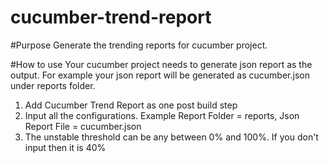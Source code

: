 # cucumber-trend-report

#Purpose
Generate the trending reports for cucumber project.

#How to use
Your cucumber project needs to generate json report as the output. For example your json report will be generated as cucumber.json under reports folder.
1. Add Cucumber Trend Report as one post build step
2. Input all the configurations. Example Report Folder = reports, Json Report File = cucumber.json
3. The unstable threshold can be any between 0% and 100%. If you don't input then it is 40%

 

